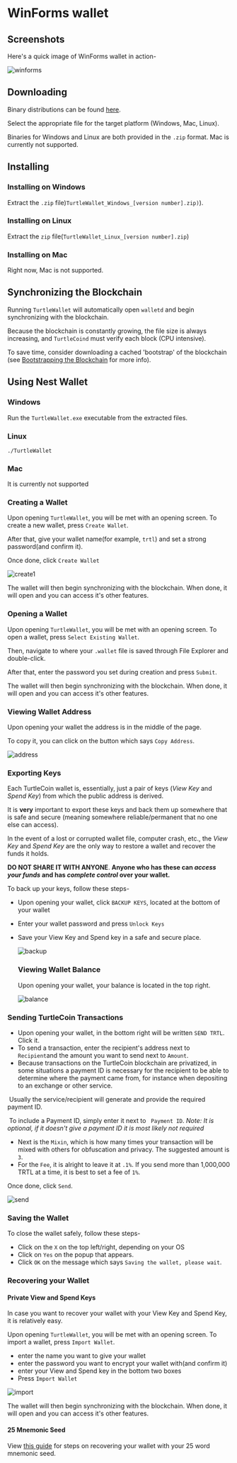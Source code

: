 # WinForms wallet

## Screenshots

Here's a quick image of WinForms wallet in action-

![winforms](guides/wallets/images/screenshot_winforms.png)

## Downloading

Binary distributions can be found [here](https://github.com/turtlecoin/turtle-wallet-winforms/releases/latest).

Select the appropriate file for the target platform (Windows, Mac, Linux). 

Binaries for Windows and Linux are both provided in the `.zip` format. Mac is currently not supported.

## Installing

### Installing on Windows

Extract the `.zip` file)`TurtleWallet_Windows_[version number].zip)`).

### Installing on Linux

Extract the `zip` file(`TurtleWallet_Linux_[version number].zip`)

### Installing on Mac

Right now, Mac is not supported.

## Synchronizing the Blockchain

Running `TurtleWallet` will automatically open `walletd` and begin synchronizing with the blockchain.

Because the blockchain is constantly growing, the file size is always increasing, and `TurtleCoind` must verify each block (CPU intensive). 

To save time, consider downloading a cached 'bootstrap' of the blockchain (see [Bootstrapping the Blockchain](Bootstrapping-the-Blockchain) for more info).

## Using Nest Wallet

### Windows

Run the `TurtleWallet.exe` executable from the extracted files.

### Linux

```
./TurtleWallet
```

### Mac

It is currently not supported

### Creating a Wallet

Upon opening `TurtleWallet`, you will be met with an opening screen. To create a new wallet, press `Create Wallet`.

After that, give your wallet name(for example, `trtl`) and set a strong password(and confirm it).

Once done, click `Create Wallet`

![create1](guides/wallets/images/winf-make.png)

The wallet will then begin synchronizing with the blockchain. When done, it will open and you can access it's other features.

### Opening a Wallet

Upon opening `TurtleWallet`, you will be met with an opening screen. To open a wallet, press `Select Existing Wallet`.

Then, navigate to where your `.wallet` file is saved through File Explorer and double-click.

After that, enter the password you set during creation and press `Submit`. 

The wallet will then begin synchronizing with the blockchain. When done, it will open and you can access it's other features.

### Viewing Wallet Address

Upon opening your wallet the address is in the middle of the page.

To copy it, you can click on the button which says `Copy Address`.

![address](guides/wallets/images/winf-add.png)

### Exporting Keys

Each TurtleCoin  wallet is, essentially, just a pair of keys (*View Key* and *Spend Key*) from which the public address is derived.

It is **very** important to export these keys and back them up somewhere that is safe and secure (meaning somewhere reliable/permanent that no one else can access). 

In the event of a lost or corrupted wallet file, computer crash, etc., the *View Key* and *Spend Key* are the only way to restore a wallet and recover the funds it holds.

**DO NOT SHARE IT WITH ANYONE**. **Anyone who has these can *access your funds* and has *complete control* over your wallet.**

To back up your keys, follow these steps-

* Upon opening your wallet, click `BACKUP KEYS`, located at the bottom of your wallet

* Enter your wallet password and press `Unlock Keys`

* Save your View Key and Spend key in a safe and secure place.

  ![backup](guides/wallets/images/winf-keys.png)

  ### Viewing Wallet Balance

  Upon opening your wallet, your balance is located in the top right.

  ![balance](guides/wallet/images/winf-balance.png)

### Sending TurtleCoin Transactions

* Upon opening your wallet, in the bottom right will be written `SEND TRTL`. Click it.
* To send a transaction, enter the recipient's address next to `Recipient`and the amount you want to send next to `Amount`.
* Because transactions on the TurtleCoin blockchain are privatized, in some situations a payment ID is necessary for the recipient to be able to determine where the payment came from, for instance when depositing to an exchange or other service.

​        Usually the service/recipient will generate and provide the required payment ID.

​        To include a Payment ID, simply enter it next to ` Payment ID`. *Note: It is optional, if it doesn't              give a payment ID it is most likely not required*

* Next is the `Mixin`, which is how many times your transaction will be mixed with others for obfuscation and privacy. The suggested amount is `3`.
* For the `Fee`, it is alright to leave it at `.1%`. If you send more than 1,000,000 TRTL at a time, it is best to set a fee of `1%`.

Once done, click `Send`.

![send](guides/wallets/images/winf-tx.png)

### Saving the Wallet

To close the wallet safely, follow these steps-

* Click on the `X` on the top left/right, depending on your OS
* Click on `Yes` on the popup that appears.
* Click `OK` on the message which says `Saving the wallet, please wait`.

### Recovering your Wallet

#### Private View and Spend Keys

In case you want to recover your wallet with your View Key and Spend Key, it is relatively easy.

Upon opening `TurtleWallet`, you will be met with an opening screen. To import a wallet, press `Import Wallet`.

- enter the name you want to give your wallet
- enter the password you want to encrypt your wallet with(and confirm it)
- enter your View and Spend key in the bottom two boxes
- Press `Import Wallet`

![import](guides/wallets/images/winf-impory.png)

The wallet will then begin synchronizing with the blockchain. When done, it will open and you can access it's other features.

#### 25 Mnemonic Seed

View [this guide](Recovering-your-Wallet#25-winforms-wallet) for steps on recovering your wallet with your 25 word mnemonic seed.